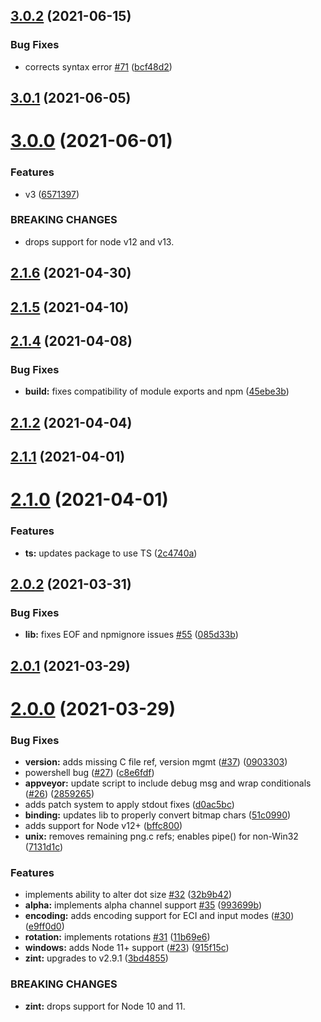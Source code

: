 ## [3.0.2](https://github.com/jshor/symbology/compare/v3.0.1...v3.0.2) (2021-06-15)


### Bug Fixes

* corrects syntax error [#71](https://github.com/jshor/symbology/issues/71) ([bcf48d2](https://github.com/jshor/symbology/commit/bcf48d25230a4eacd72ed3356adfdc7aa6e9273a))



## [3.0.1](https://github.com/jshor/symbology/compare/v3.0.0...v3.0.1) (2021-06-05)



# [3.0.0](https://github.com/jshor/symbology/compare/v2.1.6...v3.0.0) (2021-06-01)


### Features

* v3 ([6571397](https://github.com/jshor/symbology/commit/6571397b529e25207da8aa131083beed17c02b20))


### BREAKING CHANGES

* drops support for node v12 and v13.



## [2.1.6](https://github.com/jshor/symbology/compare/v2.1.5...v2.1.6) (2021-04-30)



## [2.1.5](https://github.com/jshor/symbology/compare/v2.1.4...v2.1.5) (2021-04-10)



## [2.1.4](https://github.com/jshor/symbology/compare/v2.1.2...v2.1.4) (2021-04-08)


### Bug Fixes

* **build:** fixes compatibility of module exports and npm ([45ebe3b](https://github.com/jshor/symbology/commit/45ebe3b57fd7e187d5ba624525063938f5cc490a))



## [2.1.2](https://github.com/jshor/symbology/compare/v2.1.1...v2.1.2) (2021-04-04)



## [2.1.1](https://github.com/jshor/symbology/compare/v2.1.0...v2.1.1) (2021-04-01)



# [2.1.0](https://github.com/jshor/symbology/compare/v2.0.2...v2.1.0) (2021-04-01)


### Features

* **ts:** updates package to use TS ([2c4740a](https://github.com/jshor/symbology/commit/2c4740a2dbc47ab79864a451cfaf8d049129d128))



## [2.0.2](https://github.com/jshor/symbology/compare/v2.0.1...v2.0.2) (2021-03-31)


### Bug Fixes

* **lib:** fixes EOF and npmignore issues [#55](https://github.com/jshor/symbology/issues/55) ([085d33b](https://github.com/jshor/symbology/commit/085d33bfdf0540cb5138c3b3bf6f983ae0ba5a16))



## [2.0.1](https://github.com/jshor/symbology/compare/v2.0.0...v2.0.1) (2021-03-29)



# [2.0.0](https://github.com/jshor/symbology/compare/v1.2.3...v2.0.0) (2021-03-29)


### Bug Fixes

* **version:** adds missing C file ref, version mgmt ([#37](https://github.com/jshor/symbology/issues/37)) ([0903303](https://github.com/jshor/symbology/commit/090330333cdefdedd9e72eccf0e94c4524daf6ec))
* powershell bug ([#27](https://github.com/jshor/symbology/issues/27)) ([c8e6fdf](https://github.com/jshor/symbology/commit/c8e6fdf3f70a04384dc97f471e042220dddc7afc))
* **appveyor:** update script to include debug msg and wrap conditionals ([#26](https://github.com/jshor/symbology/issues/26)) ([2859265](https://github.com/jshor/symbology/commit/285926561bc0d9b7e62e26b7c1d188b0fef0567e))
* adds patch system to apply stdout fixes ([d0ac5bc](https://github.com/jshor/symbology/commit/d0ac5bcab4be9d18dcb32ca71f9e30174d44f46d))
* **binding:** updates lib to properly convert bitmap chars ([51c0990](https://github.com/jshor/symbology/commit/51c0990b08bcb5aff2b38dd45113fc5a6e1ae365))
* adds support for Node v12+ ([bffc800](https://github.com/jshor/symbology/commit/bffc800e0bd57e4cf48913bf0d79c33517ab1fd3))
* **unix:** removes remaining png.c refs; enables pipe() for non-Win32 ([7131d1c](https://github.com/jshor/symbology/commit/7131d1c173a2dff7f86a8d7a07cb4dee8b4dee0b))


### Features

* implements ability to alter dot size [#32](https://github.com/jshor/symbology/issues/32) ([32b9b42](https://github.com/jshor/symbology/commit/32b9b42775b7943e54d6586d4aaf1ec8895c29d5))
* **alpha:** implements alpha channel support [#35](https://github.com/jshor/symbology/issues/35) ([993699b](https://github.com/jshor/symbology/commit/993699b9468d0d00ac413fdba8e1f02da1f7318a))
* **encoding:** adds encoding support for ECI and input modes ([#30](https://github.com/jshor/symbology/issues/30)) ([e9ff0d0](https://github.com/jshor/symbology/commit/e9ff0d086f5abd5c2c1cfa85c463909b870d2566))
* **rotation:** implements rotations [#31](https://github.com/jshor/symbology/issues/31) ([11b69e6](https://github.com/jshor/symbology/commit/11b69e6844a85c8bb6170c0476ccb8633d5a0e9f))
* **windows:** adds Node 11+ support ([#23](https://github.com/jshor/symbology/issues/23)) ([915f15c](https://github.com/jshor/symbology/commit/915f15c46ce677b866b9af983ee429a57d082fd9))
* **zint:** upgrades to v2.9.1 ([3bd4855](https://github.com/jshor/symbology/commit/3bd48551dc9c2a908ba07990c33980c8ff955699))


### BREAKING CHANGES

* **zint:** drops support for Node 10 and 11.



